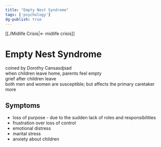 ```yaml
---  
title: "Empty Nest Syndrome"  
tags: ['psychology']  
dg-publish: true  
---  
```

  
[[./Midlife Crisis|<- midlife crisis]]  
  
# Empty Nest Syndrome  
coined by Dorothy Cansasdjsad  
when children leave home, parents feel empty   
grief after children leave   
both men and women are susceptible; but affects the primary caretaker more  
  
## Symptoms   
- loss of purpose - due to the sudden lack of roles and responsibilities      
- frustration over loss of control  
- emotional distress  
- marital stress  
- anxiety about children   
